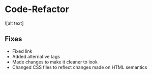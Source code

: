 # Code-Refactor

![alt text] 
## Fixes
- Fixed link
- Added alternative tags
- Made changes to make it cleaner to look
- Changed CSS files to reflect changes made on HTML semantics
